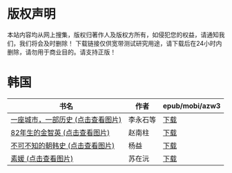 # 版权声明

本站内容均从网上搜集，版权归著作人及版权方所有，如侵犯您的权益，请通知我们，我们将会及时删除！ 下载链接仅供宽带测试研究用途，请下载后在24小时内删除，请勿用于商业目的。请支持正版！

# 韩国

| 书名 | 作者 | epub/mobi/azw3 |
| --- | --- | --- |
| [一座城市，一部历史 (点击查看图片)](https://www.dushupai.com/attachment/2024/06/09/f94695895f35de56.jpg) | 李永石等 | [下载](https://url89.ctfile.com/f/31084289-1356990139-26f89d?p=8866) |
| [82年生的金智英 (点击查看图片)](https://www.dushupai.com/attachment/2024/06/07/a14e20b0472065d8.jpg) | 赵南柱 | [下载](https://url89.ctfile.com/f/31084289-1357039924-8e05df?p=8866) |
| [不可不知的朝韩史 (点击查看图片)](https://www.dushupai.com/attachment/2024/06/03/57f9f660c8e0cee0.jpg) | 杨益 | [下载](https://url89.ctfile.com/f/31084289-1357019653-a807c8?p=8866) |
| [素媛 (点击查看图片)](https://www.dushupai.com/attachment/2024/06/03/158b200bd7c35895.jpg) | 苏在沅 | [下载](https://url89.ctfile.com/f/31084289-1357015792-2888ba?p=8866) |
